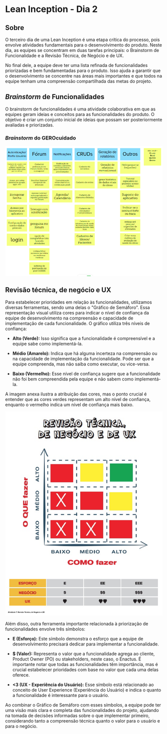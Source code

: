 # Lean Inception - Dia 2

## Sobre

O terceiro dia de uma Lean Inception é uma etapa crítica do processo, pois envolve atividades fundamentais para o desenvolvimento do produto. Neste dia, as equipes se concentram em duas tarefas principais: o Brainstorm de Funcionalidade e a Revisão Técnica, de Negócio e de UX.

No final dele, a equipe deve ter uma lista refinada de funcionalidades priorizadas e bem fundamentadas para o produto. Isso ajuda a garantir que o desenvolvimento se concentre nas áreas mais importantes e que todos na equipe tenham uma compreensão compartilhada das metas do projeto.

## *Brainstorm* de Funcionalidades
O brainstorm de funcionalidades é uma atividade colaborativa em que as equipes geram ideias e conceitos para as funcionalidades do produto. O objetivo é criar um conjunto inicial de ideias que possam ser posteriormente avaliadas e priorizadas.


### *Brainstorm* do GEROcuidado

![Brainstorm](../assets/imagens/lean_inception/brainstorm.png)

## Revisão técnica, de negócio e UX
Para estabelecer prioridades em relação às funcionalidades, utilizamos diversas ferramentas, sendo uma delas o "Gráfico de Semáforo". Essa representação visual utiliza cores para indicar o nível de confiança da equipe de desenvolvimento na compreensão e capacidade de implementação de cada funcionalidade. O gráfico utiliza três níveis de confiança:

* **Alto (Verde):** Isso significa que a funcionalidade é compreensível e a equipe sabe como implementá-la.

* **Médio (Amarelo):** Indica que há alguma incerteza na compreensão ou na capacidade de implementação da funcionalidade. Pode ser que a equipe compreenda, mas não saiba como executar, ou vice-versa.

* **Baixo (Vermelho):** Esse nível de confiança sugere que a funcionalidade não foi bem compreendida pela equipe e não sabem como implementá-la.

A imagem anexa ilustra a atribuição das cores, mas o ponto crucial é entender que as cores verdes representam um alto nível de confiança, enquanto o vermelho indica um nível de confiança mais baixo.

![Revisão Técnica](../assets/imagens/lean_inception/revisao_tecnica.png)

Além disso, outra ferramenta importante relacionada à priorização de funcionalidades envolve três símbolos:

* **E (Esforço):** Este símbolo demonstra o esforço que a equipe de desenvolvimento precisará dedicar para implementar a funcionalidade.

* **$ (Valor):** Representa o valor que a funcionalidade agrega ao cliente, Product Owner (PO) ou stakeholders, neste caso, o Enactus. É importante notar que todas as funcionalidades têm importância, mas é crucial estabelecer prioridades com base no valor que cada uma delas oferece.

* **<3 (UX - Experiência do Usuário):** Esse símbolo está relacionado ao conceito de User Experience (Experiência do Usuário) e indica o quanto a funcionalidade é interessante para o usuário.

Ao combinar o Gráfico de Semáforo com esses símbolos, a equipe pode ter uma visão mais clara e completa das funcionalidades do projeto, ajudando na tomada de decisões informadas sobre o que implementar primeiro, considerando tanto a compreensão técnica quanto o valor para o usuário e para o negócio.